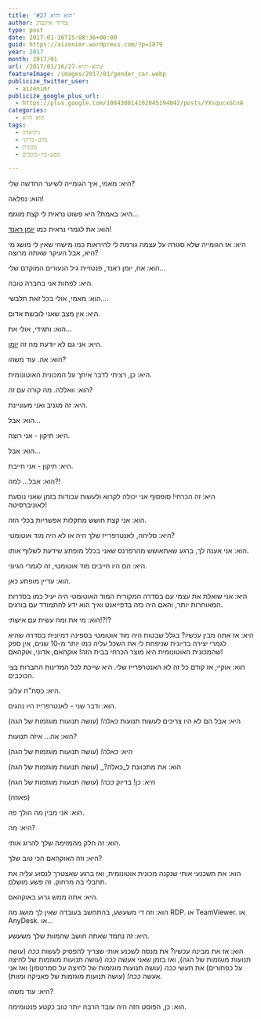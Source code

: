 ```yaml
---
title: 'הוא והיא #27'
author: נמרוד איזנברג
type: post
date: 2017-01-16T15:08:36+00:00
guid: https://aizenimr.wordpress.com/?p=1879
year: 2017
month: 2017/01
url: /2017/01/16/הוא-והיא-27/
featureImage: /images/2017/01/gender_car.webp
publicize_twitter_user:
  - aizenimr
publicize_google_plus_url:
  - https://plus.google.com/108430814102045194842/posts/YXsqucxGCnA
categories:
  - הוא והיא
tags:
  - גיקיאדה
  - מדע-בדיוני
  - מכונית
  - מסע-בין-כוכבים

---
```

היא: מאמי, איך הגומייה לשיער החדשה שלי?

הוא: נפלאה!

היא: באמת? היא פשוט נראית לי קצת מוגזמ...

הוא: את לגמרי נראית כמו [יומן ראנד][1]!

היא: אז הגומייה שלא סגורה על עצמה גורמת לי להיראות כמו מישהי שאין לי מושג מי היא, אבל העיקר שאתה מרוצה?

הוא: אח, יומן ראנד, פנטזיית גיל הנעורים המוקדם שלי...

היא: לפחות אני בחברה טובה.

הוא: מאמי, אולי בכל זאת תלבשי....

היא: אין מצב שאני לובשת אדום.

הוא: ותגידי, אולי את...

היא: אני גם לא יודעת מה זה [יומן][2].

הוא: אה. עוד משהו?

היא: כן, רציתי לדבר איתך על המכונית האוטונומית.

הוא: וואללה. מה קורה עם זה?

היא: זה מגניב ואני מעוניינת.

הוא: אבל...

היא: תיקון - אני רוצה.

הוא: אבל...

היא: תיקון - אני חייבת.

הוא: אבל... למה?!

היא: זה הכרחי! סופסוף אני יכולה לקרוא ולעשות עבודות בזמן שאני נוסעת לאוניברסיטה!

הוא: אני קצת חושש מתקלות אפשריות בכלי הזה.

היא: סליחה, לאנטרפרייז שלך היה או לא היה מוד אוטומטי?

הוא: אני אענה לך, ברגע שאתאושש מהרפרנס שאני בכלל מופתע שידעת לשלוף אותו.

היא: הם היו חייבים מוד אוטומטי, זה לגמרי הגיוני.

הוא: עדיין מופתע כאן.

היא: אני שואלת את עצמי עם בסדרה המקורית המוד האוטומטי היה יעיל כמו בסדרות המאוחרות יותר, והאם היה כזה בדפייאנט ואיך הוא ידע להתמודד עם בורגים.

הוא: מי את ומה עשית עם אישתי!?!?

היא: אז אתה מבין עכשיו? בגלל שבטוח היה מוד אוטומטי בספינה דמיונית בסדרה שהיא לגמרי יצירה בדיונית שניפחת לי את השכל עליה כמו יותר מ-10 שנים, אין ספק שהמכונית האוטונומית היא מוצר הכרחי בבית הזה! אוקהאם, אדוני, אוקהאם!

הוא: אוקיי, אז קודם כל זה לא האנטרפרייז שלי. היא שייכת לכל המדינות החברות בצי הכוכבים.

היא: כסת"ח עלוב.

הוא: ודבר שני - לאנטרפרייז היו נהגים.

היא: אבל הם לא היו צריכים לעשות תנועות _כאלה!_ (עושה תנועות מוגזמות של הגה)

הוא: אה... איזה תנועות?

היא: _כאלה!_ (עושה תנועות מוגזמות של הגה)

הוא: את מתכוונת ל_כאלה?_ (עושה תנועות מוגזמות של הגה)

היא: כן! בדיוק _ככה!_ (עושה תנועות מוגזמות של הגה)

(פאוזה)

הוא: אני מבין מה הולך פה.

היא: מה?

הוא: זה חלק מהמזימה שלך להרוג אותי.

היא: וזה האוקהאם הכי טוב שלך?

הוא: את תשכנעי אותי שנקנה מכונית אוטונומית, ואז ברגע שאצטרך לנסוע עליה את תחבלי בה מרחוק. זה פשע מושלם.

היא: אתה ממש גרוע באוקהאם.

הוא: וזה די משעשע, בהתחשב בעובדה שאין לך מושג מה RDP. או TeamViewer. או AnyDesk. או...

היא: זה נחמד שאתה חושב שהמוות שלך משעשע.

הוא: אז את מבינה עכשיו? את מנסה לשכנע אותי שצריך להפסיק לעשות _ככה_ (עושה תנועות מוגזמות של הגה), ואז בזמן שאני אעשה _ככה_ (עושה תנועות מוגזמות של לחיצה על כפתורים) את תעשי _ככה_ (עושה תנועות מוגזמות של לחיצה על סמרטפון) ואז אני אעשה _ככה!_ (עושה תנועות מוגזמות של פאניקה ומוות).

היא: עוד משהו?

הוא: כן, הפוסט הזה היה עובד הרבה יותר טוב כקטע פנטומימה.

 [1]: http://vignette4.wikia.nocookie.net/startrek/images/a/ae/GraceLeeWhitney_as_Rand.jpg/revision/latest?cb=20090328062515
 [2]: https://en.wikipedia.org/wiki/Yeoman